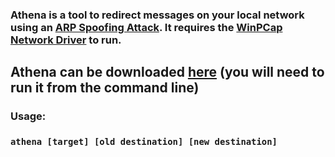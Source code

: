 ### Athena is a tool to redirect messages on your local network using an [ARP Spoofing Attack](https://en.wikipedia.org/wiki/ARP_spoofing). It requires the [WinPCap Network Driver](https://www.winpcap.org/default.htm) to run.
## Athena can be downloaded [here](https://github.com/jptr218/athena/raw/main/athena.exe) (you will need to run it from the command line)
### Usage:

### `athena [target] [old destination] [new destination] `
